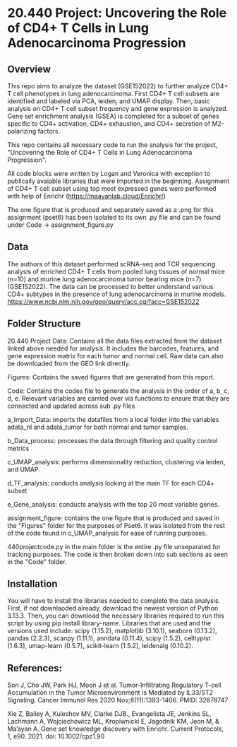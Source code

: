 # 20.440 Project: Uncovering the Role of CD4+ T Cells in Lung Adenocarcinoma Progression

## Overview

This repo aims to analyze the dataset (GSE152022) to further analyze CD4+ T cell phenotypes in lung adenocarcinoma. First CD4+ T cell subsets are identified and labeled via PCA, leiden, and UMAP display. Then, basic analysis on CD4+ T cell subset frequency and gene expression is analyzed. Gene set enrichment analysis (GSEA) is completed for a subset of genes specific to CD4+ activation, CD4+ exhaustion, and CD4+ secretion of M2-polarizing factors. 

This repo contains all necessary code to run the analysis for the project, "Uncovering the Role of CD4+ T Cells in Lung Adenocarcinoma Progression".

All code blocks were written by Logan and Veronica with exception to publically avaiable libraries that were imported in the beginning. 
Assignment of CD4+ T cell subset using top most expressed genes were performed with help of Enrichr (https://maayanlab.cloud/Enrichr/)

The one figure that is produced and separately saved as a .png for this assignment (pset6) has been isolated to its own .py file and can be found under Code -> assignment_figure.py

## Data

The authors of this dataset performed scRNA-seq and TCR sequencing analysis of enriched CD4+ T cells from pooled lung tissues of normal mice (n=10) and murine lung adenocarcinoma tumor bearing mice (n=7) (GSE152022). The data can be processed to better understand various CD4+ subtypes in the presence of lung adenocarcinoma in murine models. 
https://www.ncbi.nlm.nih.gov/geo/query/acc.cgi?acc=GSE152022 

## Folder Structure

20.440 Project Data: Contains all the data files extracted from the dataset linked above needed for analysis. It includes the barcodes, features, and gene expression matrix for each tumor and normal cell. Raw data can also be downloaded from the GEO link directly.

Figures: Contains the saved figures that are generated from this report. 

Code: Contains the codes file to generate the analysis in the order of a, b, c, d, e. Relevant variables are carried over via functions to ensure that they are connected and updated across sub .py files 

a_Import_Data: imports the datafiles from a local folder into the variables adata_nl and adata_tumor for both normal and tumor samples. 

b_Data_process: processes the data through filtering and quality control metrics

c_UMAP_analysis: performs dimensionality reduction, clustering via leiden, and UMAP.

d_TF_analysis: conducts analysis looking at the main TF for each CD4+ subset

e_Gene_analysis: conducts analysis with the top 20 most variable genes. 

assignment_figure: contains the one figure that is produced and saved in the "Figures" folder for the purposes of Pset6. It was isolated from the rest of the code found in c_UMAP_analysis for ease of running purposes. 


440projectcode.py in the main folder is the entire .py file unseparated for tracking purposes. The code is then broken down into sub sections as seen in the "Code" folder.

## Installation

You will have to install the libraries needed to complete the data analysis. First, if not downlaoded already, download the newest version of Python 3.13.3. Then, you can download the necessary libraries required to run this script by using pip install library-name. 
Libraries that are used and the versions used include: scipy (1.15.2), matplotlib (3.10.1), seaborn (0.13.2), pandas (2.2.3), scanpy (1.11.1), anndata (0.11.4), scipy (1.5.2), celltypist (1.6.3), umap-learn (0.5.7), scikit-learn (1.5.2), leidenalg (0.10.2).

## References:
Son J, Cho JW, Park HJ, Moon J et al. Tumor-Infiltrating Regulatory T-cell Accumulation in the Tumor Microenvironment Is Mediated by IL33/ST2 Signaling. Cancer Immunol Res 2020 Nov;8(11):1393-1406. PMID: 32878747

Xie Z, Bailey A, Kuleshov MV, Clarke DJB., Evangelista JE, Jenkins SL, Lachmann A, Wojciechowicz ML, Kropiwnicki E, Jagodnik KM, Jeon M, & Ma’ayan A. Gene set knowledge discovery with Enrichr. Current Protocols, 1, e90. 2021. doi: 10.1002/cpz1.90

